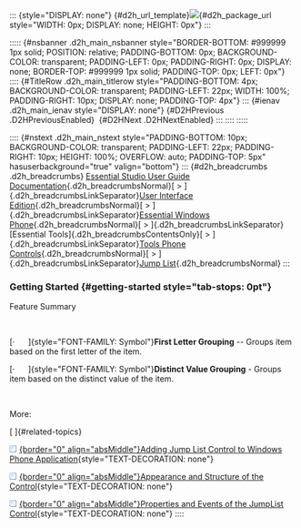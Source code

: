 ::: {style="DISPLAY: none"}
[](ms-xhelp:///?Id=d2h_url_template){#d2h_url_template}![](!package_url!){#d2h_package_url style="WIDTH: 0px; DISPLAY: none; HEIGHT: 0px"}
:::

::::: {#nsbanner .d2h_main_nsbanner style="BORDER-BOTTOM: #999999 1px solid; POSITION: relative; PADDING-BOTTOM: 0px; BACKGROUND-COLOR: transparent; PADDING-LEFT: 0px; PADDING-RIGHT: 0px; DISPLAY: none; BORDER-TOP: #999999 1px solid; PADDING-TOP: 0px; LEFT: 0px"}
:::: {#TitleRow .d2h_main_titlerow style="PADDING-BOTTOM: 4px; BACKGROUND-COLOR: transparent; PADDING-LEFT: 22px; WIDTH: 100%; PADDING-RIGHT: 10px; DISPLAY: none; PADDING-TOP: 4px"}
::: {#ienav .d2h_main_ienav style="DISPLAY: none"}
[](ms-xhelp:///?Id=caf82a3c-7fc8-45ca-8f92-f713d6474463){#D2HPrevious .D2HPreviousEnabled}  [](ms-xhelp:///?Id=347c1224-a5e7-47ad-a17e-fdc9fafc50d4){#D2HNext .D2HNextEnabled}
:::
::::
:::::

:::: {#nstext .d2h_main_nstext style="PADDING-BOTTOM: 10px; BACKGROUND-COLOR: transparent; PADDING-LEFT: 22px; PADDING-RIGHT: 10px; HEIGHT: 100%; OVERFLOW: auto; PADDING-TOP: 5px" hasuserbackground="true" valign="bottom"}
::: {#d2h_breadcrumbs .d2h_breadcrumbs}
[Essential Studio User Guide Documentation](ms-xhelp:///?Id=12457748-09e3-4d74-a240-8e049cedf030){.d2h_breadcrumbsNormal}[ \> ]{.d2h_breadcrumbsLinkSeparator}[User Interface Edition](ms-xhelp:///?Id=c29296b7-531c-413b-a0ec-488ca1f7f669){.d2h_breadcrumbsNormal}[ \> ]{.d2h_breadcrumbsLinkSeparator}[Essential Windows Phone](ms-xhelp:///?Id=5ea1999c-4eff-4775-b84e-407dc825f555){.d2h_breadcrumbsNormal}[ \> ]{.d2h_breadcrumbsLinkSeparator}[Essential Tools]{.d2h_breadcrumbsContentsOnly}[ \> ]{.d2h_breadcrumbsLinkSeparator}[Tools Phone Controls](ms-xhelp:///?Id=785aeb70-aa68-45ce-9666-964f209e58fd){.d2h_breadcrumbsNormal}[ \> ]{.d2h_breadcrumbsLinkSeparator}[Jump List](ms-xhelp:///?Id=caf82a3c-7fc8-45ca-8f92-f713d6474463){.d2h_breadcrumbsNormal}
:::

### Getting Started {#getting-started style="tab-stops: 0pt"}

Feature Summary

 

[·      ]{style="FONT-FAMILY: Symbol"}**First Letter Grouping** -- Groups item based on the first letter of the item.

[·      ]{style="FONT-FAMILY: Symbol"}**Distinct Value Grouping** - Groups item based on the distinct value of the item.

 

More:

[ ]{#related-topics}

[![](button.gif){border="0" align="absMiddle"}Adding Jump List Control to Windows Phone Application](ms-xhelp:///?Id=7f31b06c-b6e7-4c24-bf2b-f87a9d43112f){style="TEXT-DECORATION: none"}

[![](button.gif){border="0" align="absMiddle"}Appearance and Structure of the Control](ms-xhelp:///?Id=ed773373-283d-478b-8a87-7ed45b1ae666){style="TEXT-DECORATION: none"}

[![](button.gif){border="0" align="absMiddle"}Properties and Events of the JumpList Control](ms-xhelp:///?Id=b234e3fe-a953-4c73-9eb0-1a892c2117d6){style="TEXT-DECORATION: none"}
::::
